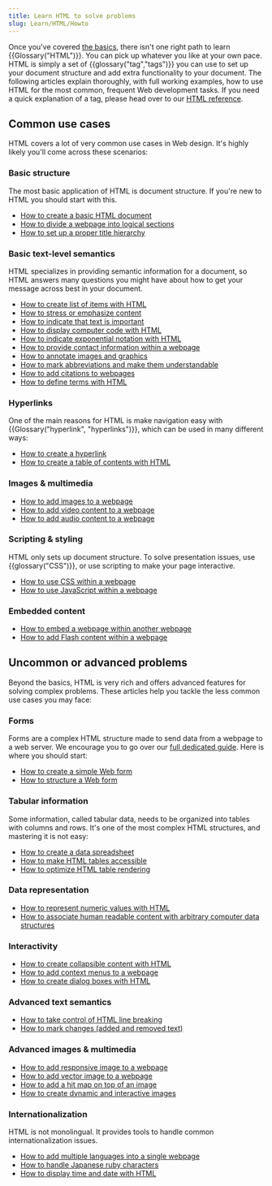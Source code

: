 ```yaml
---
title: Learn HTML to solve problems
slug: Learn/HTML/Howto
---
```

Once you've covered [the basics](/en-US/Learn/Getting_started_with_the_web/HTML_basics), there isn't one right path to learn {{Glossary("HTML")}}. You can pick up whatever you like at your own pace. HTML is simply a set of {{glossary("tag","tags")}} you can use to set up your document structure and add extra functionality to your document. The following articles explain thoroughly, with full working examples, how to use HTML for the most common, frequent Web development tasks. If you need a quick explanation of a tag, please head over to our [HTML reference](/ko/docs/Web/HTML/Reference).

## Common use cases

HTML covers a lot of very common use cases in Web design. It's highly likely you'll come across these scenarios:

### Basic structure

The most basic application of HTML is document structure. If you're new to HTML you should start with this.

- [How to create a basic HTML document](/ko/docs/Learn/HTML/Howto/Create_a_basic_HTML_document)
- [How to divide a webpage into logical sections](/ko/docs/Learn/HTML/Howto/Divide_a_webpage_into_logical_sections)
- [How to set up a proper title hierarchy](/ko/docs/Learn/HTML/Howto/Set_up_a_proper_title_hierarchy)

### Basic text-level semantics

HTML specializes in providing semantic information for a document, so HTML answers many questions you might have about how to get your message across best in your document.

- [How to create list of items with HTML](/ko/docs/Learn/HTML/Howto/Create_list_of_items_with_HTML)
- [How to stress or emphasize content](/ko/docs/Learn/HTML/Howto/Emphasize_content_or_indicate_that_text_is_important)
- [How to indicate that text is important](/ko/docs/Learn/HTML/Howto/Emphasize_content_or_indicate_that_text_is_important)
- [How to display computer code with HTML](/ko/docs/Learn/HTML/Howto/Display_computer_code_with_HTML)
- [How to indicate exponential notation with HTML](/ko/docs/Learn/HTML/Howto/Indicate_exponential_notation_with_HTML)
- [How to provide contact information within a webpage](/ko/docs/Learn/HTML/Howto/Provide_contact_information_within_a_webpage)
- [How to annotate images and graphics](/ko/docs/Learn/HTML/Howto/Annotate_images_and_graphics)
- [How to mark abbreviations and make them understandable](/ko/docs/Learn/HTML/Howto/Mark_abbreviations_and_make_them_understandable)
- [How to add citations to webpages](/ko/docs/Learn/HTML/Howto/Add_citations_to_webpages)
- [How to define terms with HTML](/ko/docs/Learn/HTML/Howto/Define_terms_with_HTML)

### Hyperlinks

One of the main reasons for HTML is make navigation easy with {{Glossary("hyperlink", "hyperlinks")}}, which can be used in many different ways:

- [How to create a hyperlink](/ko/docs/Learn/HTML/Howto/Create_a_hyperlink)
- [How to create a table of contents with HTML](/ko/docs/Learn/HTML/Howto/Create_list_of_items_with_HTML)

### Images & multimedia

- [How to add images to a webpage](/ko/docs/Learn/HTML/Howto/Add_images_to_a_webpage)
- [How to add video content to a webpage](/ko/docs/Learn/HTML/Howto/Add_audio_or_video_content_to_a_webpage)
- [How to add audio content to a webpage](/ko/docs/Learn/HTML/Howto/Add_audio_or_video_content_to_a_webpage)

### Scripting & styling

HTML only sets up document structure. To solve presentation issues, use {{glossary("CSS")}}, or use scripting to make your page interactive.

- [How to use CSS within a webpage](/ko/docs/Learn/HTML/Howto/Use_CSS_within_a_webpage)
- [How to use JavaScript within a webpage](/ko/docs/Learn/HTML/Howto/Use_JavaScript_within_a_webpage)

### Embedded content

- [How to embed a webpage within another webpage](/ko/docs/Learn/HTML/Howto/Embed_a_webpage_within_another_webpage)
- [How to add Flash content within a webpage](/ko/docs/Learn/HTML/Howto/Add_Flash_content_within_a_webpage)

## Uncommon or advanced problems

Beyond the basics, HTML is very rich and offers advanced features for solving complex problems. These articles help you tackle the less common use cases you may face:

### Forms

Forms are a complex HTML structure made to send data from a webpage to a web server. We encourage you to go over our [full dedicated guide](/ko/docs/Web/Guide/HTML/Forms). Here is where you should start:

- [How to create a simple Web form](/ko/docs/Web/Guide/HTML/Forms/My_first_HTML_form)
- [How to structure a Web form](/ko/docs/Web/Guide/HTML/Forms/How_to_structure_an_HTML_form)

### Tabular information

Some information, called tabular data, needs to be organized into tables with columns and rows. It's one of the most complex HTML structures, and mastering it is not easy:

- [How to create a data spreadsheet](/ko/docs/Learn/HTML/Howto/Create_a_data_spreadsheet)
- [How to make HTML tables accessible](/ko/docs/Learn/HTML/Howto/Make_HTML_tables_accessible)
- [How to optimize HTML table rendering](/ko/docs/Learn/HTML/Howto/Optimize_HTML_table_rendering)

### Data representation

- [How to represent numeric values with HTML](/ko/docs/Learn/HTMLHowto/Represent_numeric_values_with_HTML)
- [How to associate human readable content with arbitrary computer data structures](/ko/docs/Learn/HTML/Howto/Associate_human_readable_content_with_arbitrary_computer_data_structures)

### Interactivity

- [How to create collapsible content with HTML](/ko/docs/Learn/HTML/Howto/Create_collapsible_content_with_HTML)
- [How to add context menus to a webpage](/ko/docs/Learn/HTML/Howto/Add_context_menus_to_a_webpage)
- [How to create dialog boxes with HTML](/ko/docs/Learn/HTML/Howto/Create_dialog_boxes_with_HTML)

### Advanced text semantics

- [How to take control of HTML line breaking](/ko/docs/Learn/HTML/Howto/Take_control_of_HTML_line_breaking)
- [How to mark changes (added and removed text)](/ko/docs/Learn/HTML/Howto/Mark_text_insertion_and_deletion)

### Advanced images & multimedia

- [How to add responsive image to a webpage](/ko/docs/Learn/HTML/Howto/Add_responsive_image_to_a_webpage)
- [How to add vector image to a webpage](/ko/docs/Learn/HTML/Howto/Add_vector_image_to_a_webpage)
- [How to add a hit map on top of an image](/ko/docs/Learn/HTML/Howto/Add_a_hit_map_on_top_of_an_image)
- [How to create dynamic and interactive images](/ko/docs/Learn/HTML/Howto/Create_dynamic_and_interactive_images)

### Internationalization

HTML is not monolingual. It provides tools to handle common internationalization issues.

- [How to add multiple languages into a single webpage](/ko/docs/Learn/HTML/Howto/Add_multiple_languages_into_a_single_webpage)
- [How to handle Japanese ruby characters](/ko/docs/Learn/HTML/Howto/Handle_Japanese_ruby_characters)
- [How to display time and date with HTML](/ko/docs/Learn/HTML/Howto/Display_time_and_date_with_HTML)
